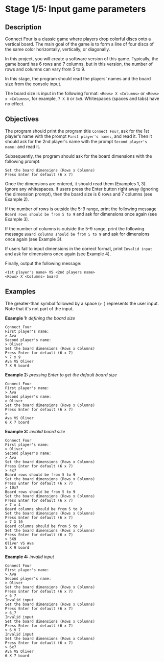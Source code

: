 # Stage 1/5: Input game parameters
## Description
Connect Four is a classic game where players drop colorful discs onto a vertical board. The main goal of the game is to form a line of four discs of the same color horizontally, vertically, or diagonally.

In this project, you will create a software version of this game. Typically, the game board has 6 rows and 7 columns, but in this version, the number of rows and columns can vary from 5 to 9.

In this stage, the program should read the players' names and the board size from the console input.

The board size is input in the following format: `<Rows> X <Columns>` or `<Rows> x <Columns>`, for example, `7 X 8` or `8x9`. Whitespaces (spaces and tabs) have no effect.

## Objectives
The program should print the program title `Connect Four`, ask for the 1st player's name with the prompt `First player's name:`, and read it. Then it should ask for the 2nd player's name with the prompt `Second player's name:` and read it.

Subsequently, the program should ask for the board dimensions with the following prompt:
```
Set the board dimensions (Rows x Columns)
Press Enter for default (6 x 7)
```

Once the dimensions are entered, it should read them (Examples 1, 3). Ignore any whitespaces. If users press the Enter button right away (ignoring the dimension prompt), then the board size is 6 rows and 7 columns (see Example 2).

If the number of rows is outside the 5-9 range, print the following message `Board rows should be from 5 to 9` and ask for dimensions once again (see Example 3).

If the number of columns is outside the 5-9 range, print the following message `Board columns should be from 5 to 9` and ask for dimensions once again (see Example 3).

If users fail to input dimensions in the correct format, print `Invalid input` and ask for dimensions once again (see Example 4).

Finally, output the following message:
```
<1st player's name> VS <2nd players name>
<Rows> X <Columns> board

```

## Examples
The greater-than symbol followed by a space (`> `) represents the user input. Note that it's not part of the input.

<b>Example 1:</b> <i>defining the board size</i>
```
Connect Four
First player's name:
> Ava
Second player's name:
> Oliver
Set the board dimensions (Rows x Columns)
Press Enter for default (6 x 7)
> 7 x 9
Ava VS Oliver
7 X 9 board
```

<b>Example 2:</b> <i>pressing Enter to get the default board size</i>
```
Connect Four
First player's name:
> Ava
Second player's name:
> Oliver
Set the board dimensions (Rows x Columns)
Press Enter for default (6 x 7)
>
Ava VS Oliver
6 X 7 board
```

<b>Example 3:</b> <i>invalid board size</i>
```
Connect Four
First player's name:
> Oliver
Second player's name:
> Ava
Set the board dimensions (Rows x Columns)
Press Enter for default (6 x 7)
> 4x7
Board rows should be from 5 to 9
Set the board dimensions (Rows x Columns)
Press Enter for default (6 x 7)
> 10x7
Board rows should be from 5 to 9
Set the board dimensions (Rows x Columns)
Press Enter for default (6 x 7)
> 7 x 4
Board columns should be from 5 to 9
Set the board dimensions (Rows x Columns)
Press Enter for default (6 x 7)
> 7 X 10
Board columns should be from 5 to 9
Set the board dimensions (Rows x Columns)
Press Enter for default (6 x 7)
> 5X9
Oliver VS Ava
5 X 9 board
```

<b>Example 4:</b> <i>invalid input</i>
```
Connect Four
First player's name:
> Ava
Second player's name:
> Oliver
Set the board dimensions (Rows x Columns)
Press Enter for default (6 x 7)
> 6 7
Invalid input
Set the board dimensions (Rows x Columns)
Press Enter for default (6 x 7)
> 6_7
Invalid input
Set the board dimensions (Rows x Columns)
Press Enter for default (6 x 7)
> 6 V 7
Invalid input
Set the board dimensions (Rows x Columns)
Press Enter for default (6 x 7)
> 6x7
Ava VS Oliver
6 X 7 board
```
